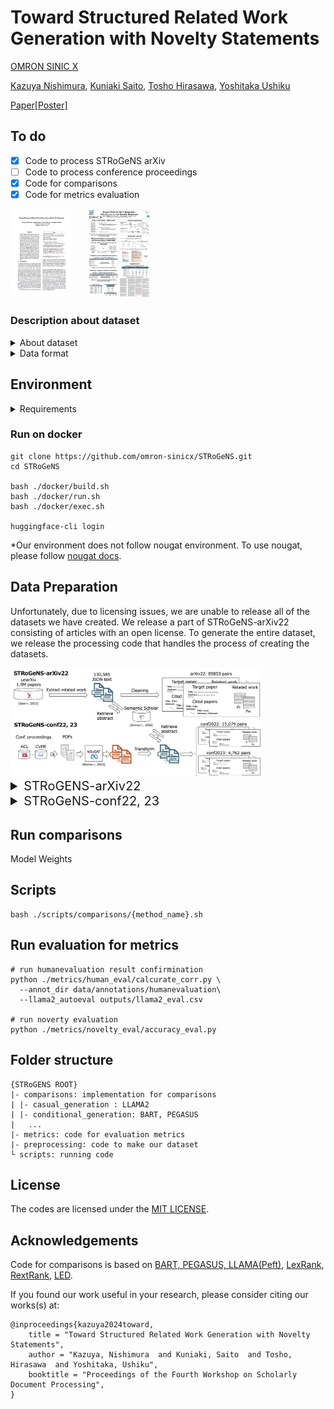 # Toward Structured Related Work Generation with Novelty Statements

[OMRON SINIC X](https://www.omron.com/sinicx/)

[Kazuya Nishimura](https://naivete5656.github.io/), [Kuniaki Saito](https://ksaito-ut.github.io/), [Tosho Hirasawa](https://cl.sd.tmu.ac.jp/~tosho/), [Yoshitaka Ushiku](https://yoshitakaushiku.net/index.html)

[Paper](https://aclanthology.org/2024.sdp-1.5.pdf)[[Poster]](data/figures/Relatedwork_generation.png)

## To do 

- [x] Code to process STRoGeNS arXiv
- [ ] Code to process conference proceedings
- [x] Code for comparisons
- [x] Code for metrics evaluation

<!-- *********************************** -->


<img src="data/figures/paper_thumbnail.png" width="100" style="margin-right: 10px;"/>　<img src="data/figures/SDP_poster.png" width="100">


### Description about dataset
<details>
<summary>About dataset</summary>

|Dataset|Pairs|Words|Words (Output)|Input Doc (Num)|#Para.|
|-------|-----:|-------------:|--------------:|---------------:|------:|
|Multi-XScience|40,528|778.1|116.4|4.4|1|
|S2ORC|136,655|1067.4|148.7|5.0|1|
|Delve|78,927|622.6|228.6|3.7|1|
|TAS2|117,700|1036.0|134.8|4.8|1|
|TAD|218,255|1071.4|162.3|5.2|1|
|BigSurvey-MDS|4,478|11,893.1|1,051.7|76.3|1|
|SciReviewGen|10,130|11,734.4|7,193.8|68.1|1|
|**STRoGeNS-arXiv22**|85,853|3,046.2|514.3|16.6|4.22|
|**STRoGeNS-conf22**|15,079|3,669.1|508.5|20.4|4.27|
|**STRoGeNS-conf23**|4,762|4,836.6|504.6|25.7|4.04|


<img src="data/figures/task_description.png" width="50%">
</details>

<details>
<summary>Data format</summary>

```
[
  "title": "{title}",
  "abstract": "{abst}",
  "related_work": "{related work}",
  "cited": {
    "[1]": {
      "title": "{ref_1:title}",
      "abstract": "{ref_1:abst}",
    },
    ...,
    "[N]": {
      "title": "{ref_N:title}",
      "abstract": "{ref_N:abst}",
   }
]
```

### Example of data 
```
data/example.md
```
</details>



<!-- *********************************** -->

## Environment
<details>
<summary> Requirements </summary>

- [python >= 3.9](https://www.python.org/)
- [Ubuntu >= 20.04 LTS](https://ubuntu.com/)
- NVIDIA Driver >= 535
- [Docker](https://docs.docker.com/engine/install/ubuntu/) with [nvidia-container-toolkit](https://docs.nvidia.com/datacenter/cloud-native/container-toolkit/latest/install-guide.html)
- **LLAMA2 permittion**
  
  Please refer https://huggingface.co/meta-llama/Llama-2-7b
    
- **API KEY for semantic scholar**

  See https://www.semanticscholar.org/product/api#api-key for the details.

  *Please replace {S2APIKEY} to token in line 14 of [unarxiv_add_ref_info.py](preprocessing/arxiv_processing/unarxiv_add_ref_info.py) and line 14 of [conf_add_ref_info.py](preprocessing/conf_processing/conf_add_ref_info.py).

- **API KEY for GPT**
  See https://openai.com/index/openai-api/ for the details.
  
  *Please replace {GPT_API_KEY} to token in line 12 of [accuracy_eval.py](metrics/novelty_eval/accuracy_eval.py), line 12 of [novelty_eval.py](metrics/novelty_eval.py), and line 18 of [gpt_estimation.py](comparisons/GPT_estimation/gpt_estimation.py).

</details>

### Run on docker
``` /bin/bash
git clone https://github.com/omron-sinicx/STRoGeNS.git
cd STRoGeNS

bash ./docker/build.sh
bash ./docker/run.sh
bash ./docker/exec.sh

huggingface-cli login
```
*Our environment does not follow nougat environment. To use nougat, please follow [nougat docs](https://github.com/facebookresearch/nougat).


<!-- *********************************** -->


## Data Preparation
Unfortunately, due to licensing issues, we are unable to release all of the datasets we have created.
We release a part of STRoGeNS-arXiv22 consisting of articles with an open license. 
To generate the entire dataset, we release the processing code that handles the process of creating the datasets.



<img src="data/figures/datasetgeneration.png" width="400">


<details>
<summary style="font-size: 20px;"> STRoGENS-arXiv22 </summary>

### Step 1. Download arXiv dataset from unarXiv22

See the download instruction of https://github.com/IllDepence/unarXive

Decompress the xz file by following command.
``` /bin/bash
tar -xvf unarXive_230324_open_subset.tar.xz
```
Put expand files on ```./data/STRoGeNS-arXiv22/rawdata```

<details>
<summary>Folder Structure</summary>

```
data/STRoGeNS-arXiv22
├── rawdata
|   ├── 00
|   |    |- arXiv_src_0005_001.jsonl
|   |    ...
|   |- 01
|   ...
│ - re
└──rw
└
```
</details>

### Execute all preprocessing
``` /bin/bash
scripts/preproc/arxiv2022_processing.sh
```

<details>
<summary>Individual pre-processing codes</summary>

Execute each processing.
### Step 2. Extract title and etc. from jsonl.
``` /bin/bash
python ./preprocessing/arxiv_dataset/unarxiv_title_ext.py \
    --data_dir data/STRoGeNS-arXiv22/rawdata \
    --output_path data/STRoGeNS-arXiv22/rw --log_dir {logs_directory}\
    --n_dir 0 # to start intermediate directory. start from n-th file
```

### Step 3. Search abstract of cited references with Semantic scholar

Please set S2_API_KEY = "{S2APIKEY}" in line 14 of unarxiv_add_ref_info.py.
See https://www.semanticscholar.org/product/api#api-key for the details.
``` /bin/bash
python ./preprocessing/arxiv_dataset/unarxiv_add_ref_info.py \
    --data_dir data/STRoGeNS-arXiv22/rw \
    --output_path data/STRoGeNS-arXiv22/rw_wabst --log_dir {logs_directory}\
    --n_dir 0 # to start intermediate directory. start from n-th file
```

### Step 4. Convert result to huggingface format
``` /bin/bash
python ./preprocessing/arxiv_processing/unarxiv_convert2hg_format.py \
        --data_dir data/STRoGeNS-arXiv22/rw_wabst \
        --output_dir data/STRoGeNS-arXiv22/hg_format 
```
</details>

</details>


<details>
<summary style="font-size: 20px;"> STRoGeNS-conf22, 23 </summary>

We put example of dataset on data derectory ([STRoGeNS-conf22](data/STRoGeNS-conf22) and [STRoGeNS-conf23](data/STRoGeNS-conf23)).
### Step. 1 Download pdf from conference proceedings

Proceedings Python Library Requirements
  - Selenium, BeautifulSoup, slugify, jsonlines, tqdm

Script
``` /bin/bash
scripts/preproc/conf_download_pdfs.sh
```

### Step 2. Convert to markdown by NOUGAT

To make nougat environment, please refer [document of nougat](https://github.com/facebookresearch/nougat)
RUN NOUGAT
``` /bin/bash
scripts/preproc/conf_nougat.sh
```

See details [NOUGAT](https://github.com/facebookresearch/nougat)


### Execute all preprocessing
``` /bin/bash
scripts/preproc/conf_processing.sh
```

<details>
<summary>Individual pre-processing codes</summary>

### Step 3. Extract title from parsed md

``` /bin/bash
python ./preprocessing/conf_dataset/conf_title_ext.py --input_dir Conf{2023 or 2022} --output_path {title_extracted_data_dir}
```

## Step 4. Search abstract of cited references with Semantic scholar
Please set S2_API_KEY = "{S2APIKEY}" in line 14 of conf_add_ref_info.py.
``` /bin/bash
python ./preprocessing/conf_dataset/conf_add_ref_info.py --input_dir {title_extracted_data_dir}--output_path {final_data_dir}
```
</details>
</details>

<!--  ********************  -->

## Run comparisons

Model Weights

## Scripts 
``` /bin/bash
bash ./scripts/comparisons/{method_name}.sh
```

## Run evaluation for metrics
``` /bin/bash
# run humanevaluation result confirmination
python ./metrics/human_eval/calcurate_corr.py \
  --annot_dir data/annotations/humanevaluation\
  --llama2_autoeval outputs/llama2_eval.csv

# run noverty evaluation
python ./metrics/novelty_eval/accuracy_eval.py
```


## Folder structure 

``` /bin/bash
{STRoGENS ROOT} 
|- comparisons: implementation for comparisons
| |- casual_generation : LLAMA2
| |- conditional_generation: BART, PEGASUS
|   ...
|- metrics: code for evaluation metrics
|- preprocessing: code to make our dataset
└ scripts: running code
```
</details>

## License
The codes are licensed under the [MIT LICENSE](./LICENSE). 

## Acknowledgements

Code for comparisons is based on [BART, PEGASUS, LLAMA(Peft)](https://github.com/huggingface/peft), [LexRank](https://github.com/crabcamp/lexrank), [RextRank](https://summanlp.github.io/textrank/), [LED](https://github.com/patrickvonplaten/notebooks/blob/master/Fine_tune_Longformer_Encoder_Decoder_(LED)_for_Summarization_on_pubmed.ipynb).

If you found our work useful in your research, please consider citing our works(s) at:
```
@inproceedings{kazuya2024toward,
    title = "Toward Structured Related Work Generation with Novelty Statements",
    author = "Kazuya, Nishimura  and Kuniaki, Saito  and Tosho, Hirasawa  and Yoshitaka, Ushiku",
    booktitle = "Proceedings of the Fourth Workshop on Scholarly Document Processing",
}
```
